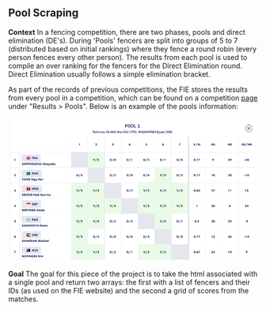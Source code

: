 ## Pool Scraping 

**Context** In a fencing competition, there are two phases, pools and direct elimination (DE's). During 'Pools' fencers are split into groups of 5 to 7 (distributed based on initial rankings) where they fence a round robin (every person fences every other person). The results from each pool is used to compile an over ranking for the fencers for the Direct Elimination round. Direct Elimination usually follows a simple elimination bracket. 

As part of the records of previous competitions, the FIE stores the results from every pool in a competition, which can be found on a competition [page](https://fie.org/competitions/2020/771) under "Results > Pools". Below is an example of the pools information:

![Example Pool](pool_image.png)

**Goal** The goal for this piece of the project is to take the html associated with a single pool and return two arrays: the first with a list of fencers and their IDs (as used on the FIE website) and the second a grid of scores from the matches. 

